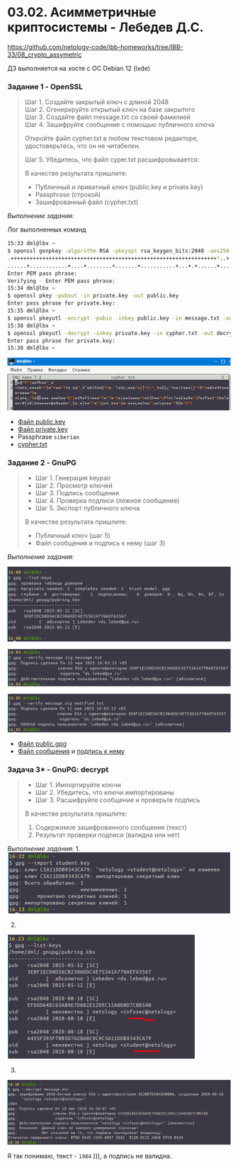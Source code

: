 # 03.02. Асимметричные криптосистемы - Лебедев Д.С.

https://github.com/netology-code/ibb-homeworks/tree/IBB-33/08_crypto_assymetric

ДЗ выполняется на хосте с ОС Debian 12 (lxde)
### Задание 1 - OpenSSL
> Шаг 1. Создайте закрытый ключ с длиной 2048  
> Шаг 2. Сгенерируйте открытый ключ на базе закрытого  
> Шаг 3. Создайте файл message.txt со своей фамилией  
> Шаг 4. Зашифруйте сообщение с помощью публичного ключа
> 
> Откройте файл cypher.txt в любом текстовом редакторе, удостоверьтесь, что он не читабелен.
> 
> Шаг 5. Убедитесь, что файл cyper.txt расшифровывается:
> 
> В качестве результата пришлите:
> - Публичный и приватный ключ (public.key и private.key)
> - Passphrase (строкой)
> - Зашифрованный файл (cypher.txt)

*Выполнение задания:* 

Лог выполненных команд  
```sh
15:33 dml@lbx ~
$ openssl genpkey -algorithm RSA -pkeyopt rsa_keygen_bits:2048 -aes256 -out private.key
.+++++++++++++++++++++++++++++++++++++++++++++++++++++++++++++++++*..+...+..+.+..+....+......+........+.+......+...+.....+.+.....+......+...+.+..............+++++++++++++++++++++++++++++++++++++++++++++++++++++++++++++++++*.......+...........+....+......+.........+.....+++++++++++++++++++++++++++++++++++++++++++++++++++++++++++++++++
......+............+....+........+.......+...........+...+.+......+.....+...+.+......+++++++++++++++++++++++++++++++++++++++++++++++++++++++++++++++++*....+..+.+...........+..........+......+........+++++++++++++++++++++++++++++++++++++++++++++++++++++++++++++++++*.....+........+......+....+...........+...+.....................+....+++++++++++++++++++++++++++++++++++++++++++++++++++++++++++++++++
Enter PEM pass phrase:
Verifying - Enter PEM pass phrase:
15:34 dml@lbx ~
$ openssl pkey -pubout -in private.key -out public.key
Enter pass phrase for private.key:
15:35 dml@lbx ~
$ openssl pkeyutl -encrypt -pubin -inkey public.key -in message.txt -out cypher.txt
15:38 dml@lbx ~
$ openssl pkeyutl -decrypt -inkey private.key -in cypher.txt -out decrypted.txt
Enter pass phrase for private.key:
15:38 dml@lbx ~
```

![](_att/010302-01.png)  

- [Файл public.key](_att/010302/public.key)
- [Файл private.key](_att/010302/private.key)
- Passphrase `siberian`
- [cypher.txt](_att/010302/cypher.txt)

### Задание 2 - GnuPG
> - Шаг 1. Генерация keypair
> - Шаг 2. Просмотр ключей
> - Шаг 3. Подпись сообщения
> - Шаг 4. Проверка подписи (ложное сообщение)
> - Шаг 5. Экспорт публичного ключа
> 
> В качестве результата пришлите:
> - Публичный ключ (шаг 5)
> - Файл сообщения и подпись к нему (шаг 3)

*Выполнение задания:* 

![](_att/010302-02.png)  

![](_att/010302-03.png)  

![](_att/010302-04.png)  

- [Файл public.gpg](_att/010302/public.gpg)
- [Файл сообщения](_att/010302/message.txt) и [подпись к нему](_att/010302/message.sig)

### Задача 3* - GnuPG: decrypt
> - Шаг 1. Импортируйте ключи
> - Шаг 2. Убедитесь, что ключи импортированы
> - Шаг 3. Расшифруйте сообщение и проверьте подпись
> 
> В качестве результата пришлите:
> 
> 1. Содержимое зашифрованного сообщения (текст)
> 2. Результат проверки подписи (валидна или нет)

*Выполнение задания:* 
1.   
![](_att/010302_03-01.png)  

2.   
![](_att/010302_03-02.png)

3.   
![](_att/010302_03-03.png)  

Я так понимаю, текст - `1984` ))), а подпись не валидна.